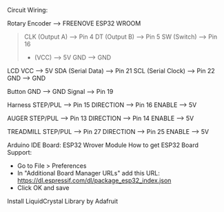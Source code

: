 Circuit Wiring:

Rotary Encoder   --> FREENOVE ESP32 WROOM
> CLK (Output A) --> Pin 4 
> DT  (Output B) --> Pin 5 
> SW  (Switch)   --> Pin 16 
>  +  (VCC)      --> 5V 
> GND            --> GND

LCD 
VCC                 --> 5V
SDA (Serial Data)   --> Pin 21
SCL (Serial Clock)  --> Pin 22
GND                 --> GND

Button 
GND    --> GND
Signal --> Pin 19

Harness
STEP/PUL    --> Pin 15
DIRECTION   --> Pin 16
ENABLE      --> 5V

AUGER 
STEP/PUL    --> Pin 13
DIRECTION   --> Pin 14
ENABLE      --> 5V

TREADMILL
STEP/PUL    --> Pin 27
DIRECTION   --> Pin 25
ENABLE      --> 5V

Arduino IDE
Board: ESP32 Wrover Module
How to get ESP32 Board Support:
- Go to File > Preferences
- In "Additional Board Manager URLs" add this URL:
https://dl.espressif.com/dl/package_esp32_index.json
- Click OK and save
  
Install LiquidCrystal Library by Adafruit

